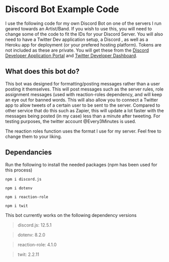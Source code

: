 # Discord Bot Example Code

I use the following code for my own Discord Bot on one of the servers I run geared towards an Artist/Band. If you wish to use this, you will need to change some of the code to fit the IDs for your Discord Server. You will also need to have a Twitter Dev application setup, a Discord , as well as a Heroku app for deployment (or your prefered hosting platform). Tokens are not included as these are private. You will get these from the [Discord Developer Application Portal](https://discord.com/developers/applications) and [Twitter Developer Dashboard](https://developer.twitter.com/en/portal/dashboard).


## What does this bot do?
This bot was designed for formatting/posting messages rather than a user posting it themselves. This will post messages such as the server rules, role assignment messages (used with reaction-roles dependency, and will keep an eye out for banned words. This will also allow you to connect a Twitter app to allow tweets of a certain user to be sent to the server. Compared to other service that do this such as Zapier, this will update a lot faster with the messages being posted (in my case) less than a minute after tweeting. For testing purposes, the twitter account @Every3Minutes is used.

The reaction roles function uses the format I use for my server. Feel free to change them to your liking.

## Dependancies
Run the following to install the needed packages (npm has been used for this process)

`npm i discord.js`

`npm i dotenv`

`npm i reaction-role`

`npm i twit`

This bot currently works on the following dependency versions

> discord.js: 12.5.1

> dotenv: 8.2.0

> reaction-role: 4.1.0

> twit: 2.2.11
